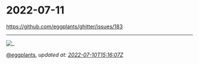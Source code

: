 # 2022-07-11

<https://github.com/eggplants/ghitter/issues/183>

---

![_](https://github.githubassets.com/images/mona-loading-default.gif)

[@eggplants](https://github.com/eggplants), *updated at: [2022-07-10T15:16:07Z](https://github.com/eggplants/ghitter/issues/183#issue-1299945658)*
